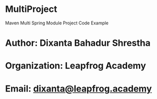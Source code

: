# MultiProject
Maven Multi Spring Module Project Code Example

# Author: Dixanta Bahadur Shrestha
# Organization: Leapfrog Academy
# Email: dixanta@leapfrog.academy


